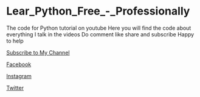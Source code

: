 # Lear_Python_Free_-_Professionally
The code for Python tutorial on youtube
Here you will find the code about everything I talk in the videos
Do comment like share and subscribe
Happy to help

[Subscribe to My Channel](https://www.youtube.com/channel/UCO3ES2brpzn1a0v-rGjYRrg)

[Facebook](https://www.facebook.com/subhrasamirk/)

[Instagram](https://www.instagram.com/s2k_thegeek/)

[Twitter](https://twitter.com/SUBHRA_THEGEEK)
